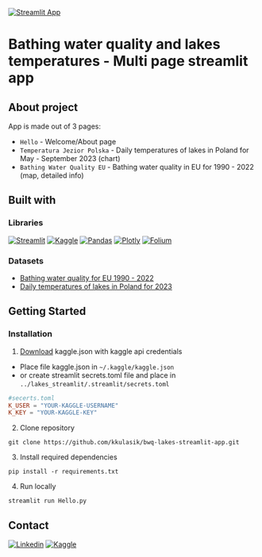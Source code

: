 [![Streamlit App](https://static.streamlit.io/badges/streamlit_badge_black_white.svg)](https://bathing-water.streamlit.app)
# Bathing water quality and lakes temperatures - Multi page streamlit app
## About project
App is made out of 3 pages:
* `Hello` - Welcome/About page
* `Temperatura Jezior Polska` - Daily temperatures of lakes in Poland for May - September 2023 (chart)
* `Bathing Water Quality EU` - Bathing water quality in EU for 1990 - 2022 (map, detailed info) 
## Built with
### Libraries

[![Streamlit](https://img.shields.io/badge/Streamlit-FF4B4B?style=for-the-badge&logo=Streamlit&logoColor=white)](https://streamlit.com)
[![Kaggle](https://img.shields.io/badge/Kaggle-20BEFF?style=for-the-badge&logo=Kaggle&logoColor=white)](https://kaggle.com)
[![Pandas](https://img.shields.io/badge/Pandas-2C2D72?style=for-the-badge&logo=pandas&logoColor=white)](https://pandas.pydata.org/)
[![Plotly](https://img.shields.io/badge/Plotly-239120?style=for-the-badge&logo=plotly&logoColor=white)](https://plotly.com/)
[![Folium](https://img.shields.io/badge/folium-77B829?style=for-the-badge&logo=folium&logoColor=black)](https://python-visualization.github.io/folium/latest/)

### Datasets

* [Bathing water quality for EU 1990 - 2022](https://www.kaggle.com/datasets/krzysztofkulasik/status-of-bathing-water-europe-union-2008-2022)
* [Daily temperatures of lakes in Poland for 2023](https://www.kaggle.com/datasets/krzysztofkulasik/daily-temperatures-of-lakes-poland)

## Getting Started
### Installation
1. [Download](https://www.kaggle.com/docs/api#authentication) kaggle.json with kaggle api credentials
* Place file kaggle.json in `~/.kaggle/kaggle.json`
* or create streamlit secrets.toml file and place in `../lakes_streamlit/.streamlit/secrets.toml`
```toml
#secerts.toml
K_USER = "YOUR-KAGGLE-USERNAME"
K_KEY = "YOUR-KAGGLE-KEY"
```
2. Clone repository
```shell
git clone https://github.com/kkulasik/bwq-lakes-streamlit-app.git
```
3. Install required dependencies
```shell
pip install -r requirements.txt
```
4. Run locally
```shell
streamlit run Hello.py
```
## Contact
[![Linkedin](https://img.shields.io/badge/LinkedIn-0077B5?style=for-the-badge&logo=linkedin&logoColor=white)](https://linkedin.com/in/kkulasik)
[![Kaggle](https://img.shields.io/badge/Kaggle-20BEFF?style=for-the-badge&logo=Kaggle&logoColor=white)](https://www.kaggle.com/krzysztofkulasik)
